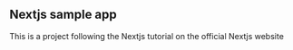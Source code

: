 ## Nextjs sample app
This is a project following the Nextjs tutorial on the official Nextjs website
